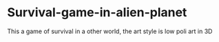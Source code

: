 # Survival-game-in-alien-planet
This a game of survival in a other world, the art style is low poli art in 3D
